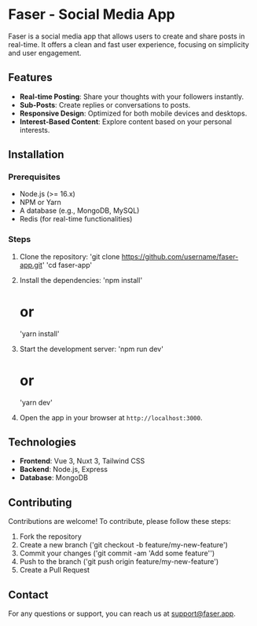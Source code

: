 # Faser - Social Media App

Faser is a social media app that allows users to create and share posts in real-time. It offers a clean and fast user experience, focusing on simplicity and user engagement.

## Features

- **Real-time Posting**: Share your thoughts with your followers instantly.
- **Sub-Posts**: Create replies or conversations to posts.
- **Responsive Design**: Optimized for both mobile devices and desktops.
- **Interest-Based Content**: Explore content based on your personal interests.

## Installation

### Prerequisites

- Node.js (>= 16.x)
- NPM or Yarn
- A database (e.g., MongoDB, MySQL)
- Redis (for real-time functionalities)

### Steps

1. Clone the repository:
   'git clone https://github.com/username/faser-app.git'
   'cd faser-app'

2. Install the dependencies:
   'npm install'
   # or
   'yarn install'

3. Start the development server:
   'npm run dev'
   # or
   'yarn dev'

5. Open the app in your browser at `http://localhost:3000`.

## Technologies

- **Frontend**: Vue 3, Nuxt 3, Tailwind CSS
- **Backend**: Node.js, Express
- **Database**: MongoDB

## Contributing

Contributions are welcome! To contribute, please follow these steps:

1. Fork the repository
2. Create a new branch ('git checkout -b feature/my-new-feature')
3. Commit your changes ('git commit -am 'Add some feature'')
4. Push to the branch ('git push origin feature/my-new-feature')
5. Create a Pull Request

## Contact

For any questions or support, you can reach us at [support@faser.app](mailto:support@faser.app).
